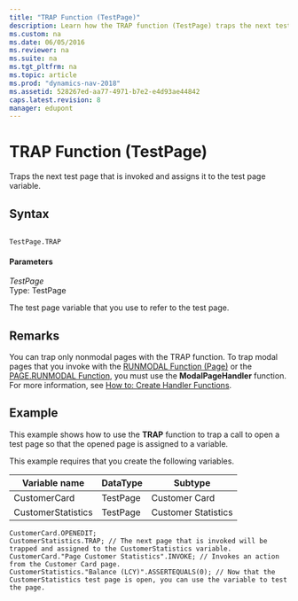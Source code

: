 ```yaml
---
title: "TRAP Function (TestPage)"
description: Learn how the TRAP function (TestPage) traps the next test page that is invoked and assigns it to the test page variable.
ms.custom: na
ms.date: 06/05/2016
ms.reviewer: na
ms.suite: na
ms.tgt_pltfrm: na
ms.topic: article
ms.prod: "dynamics-nav-2018"
ms.assetid: 528267ed-aa77-4971-b7e2-e4d93ae44842
caps.latest.revision: 8
manager: edupont
---
```

# TRAP Function (TestPage)
Traps the next test page that is invoked and assigns it to the test page variable.  
  
## Syntax  
  
```  
  
TestPage.TRAP  
```  
  
#### Parameters  
 *TestPage*  
 Type: TestPage  
  
 The test page variable that you use to refer to the test page.  
  
## Remarks  
 You can trap only nonmodal pages with the TRAP function. To trap modal pages that you invoke with the [RUNMODAL Function \(Page\)](RUNMODAL-Function--Page-.md) or the [PAGE.RUNMODAL Function](PAGE-RUNMODAL-Function.md), you must use the **ModalPageHandler** function. For more information, see [How to: Create Handler Functions](How-to--Create-Handler-Functions.md).  
  
## Example  
 This example shows how to use the **TRAP** function to trap a call to open a test page so that the opened page is assigned to a variable.  
  
 This example requires that you create the following variables.  
  
|Variable name|DataType|Subtype|  
|-------------------|--------------|-------------|  
|CustomerCard|TestPage|Customer Card|  
|CustomerStatistics|TestPage|Customer Statistics|  
  
```  
CustomerCard.OPENEDIT;   
CustomerStatistics.TRAP; // The next page that is invoked will be trapped and assigned to the CustomerStatistics variable.  
CustomerCard."Page Customer Statistics".INVOKE; // Invokes an action from the Customer Card page.   
CustomerStatistics."Balance (LCY)".ASSERTEQUALS(0); // Now that the CustomerStatistics test page is open, you can use the variable to test the page.  
```